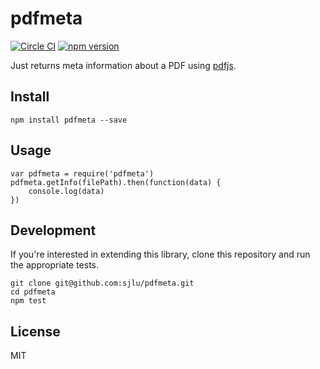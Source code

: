 # pdfmeta

[![Circle CI](https://circleci.com/gh/sjlu/pdfmeta.svg?style=svg)](https://circleci.com/gh/sjlu/pdfmeta)
[![npm version](https://badge.fury.io/js/pdfmeta.svg)](https://badge.fury.io/js/pdfmeta)

Just returns meta information about a PDF using [pdfjs](https://mozilla.github.io/pdf.js/).

## Install

```
npm install pdfmeta --save
```

## Usage

```
var pdfmeta = require('pdfmeta')
pdfmeta.getInfo(filePath).then(function(data) {
    console.log(data)
})
```

## Development

If you're interested in extending this library, clone this repository and run the appropriate tests.

```
git clone git@github.com:sjlu/pdfmeta.git
cd pdfmeta
npm test
```

## License

MIT